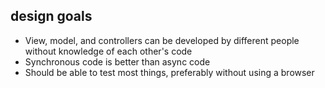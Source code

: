 ## design goals

* View, model, and controllers can be developed by different people without knowledge of each other's code
* Synchronous code is better than async code
* Should be able to test most things, preferably without using a browser

